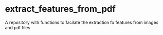 # extract_features_from_pdf
A repository with functions to facilate the extraction fo features from images and pdf files.
